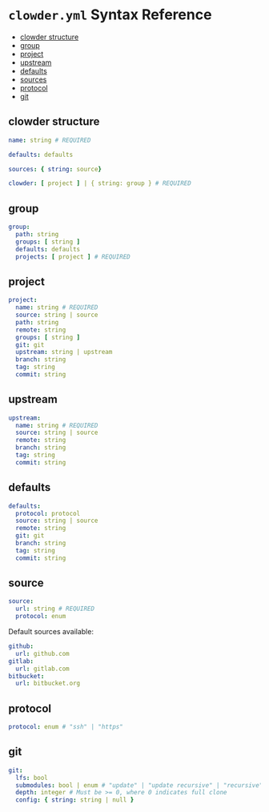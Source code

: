 # `clowder.yml` Syntax Reference

- [clowder structure](#clowder-structure)
- [group](#group)
- [project](#project)
- [upstream](#upstream)
- [defaults](#defaults)
- [sources](#source)
- [protocol](#protocol)
- [git](#git)

## clowder structure

```yaml
name: string # REQUIRED

defaults: defaults

sources: { string: source}

clowder: [ project ] | { string: group } # REQUIRED
```

## group

```yaml
group:
  path: string
  groups: [ string ]
  defaults: defaults
  projects: [ project ] # REQUIRED
```

## project

```yaml
project:
  name: string # REQUIRED
  source: string | source
  path: string
  remote: string
  groups: [ string ]
  git: git
  upstream: string | upstream
  branch: string
  tag: string
  commit: string
```

## upstream

```yaml
upstream:
  name: string # REQUIRED
  source: string | source
  remote: string
  branch: string
  tag: string
  commit: string
```

## defaults

```yaml
defaults:
  protocol: protocol
  source: string | source
  remote: string
  git: git
  branch: string
  tag: string
  commit: string
```

## source

```yaml
source:
  url: string # REQUIRED
  protocol: enum
```

Default sources available:

```yaml
github:
  url: github.com
gitlab:
  url: gitlab.com
bitbucket:
  url: bitbucket.org
```

## protocol

```yaml
protocol: enum # "ssh" | "https"
```

## git

```yaml
git:
  lfs: bool
  submodules: bool | enum # "update" | "update recursive" | "recursive"
  depth: integer # Must be >= 0, where 0 indicates full clone
  config: { string: string | null }
```
